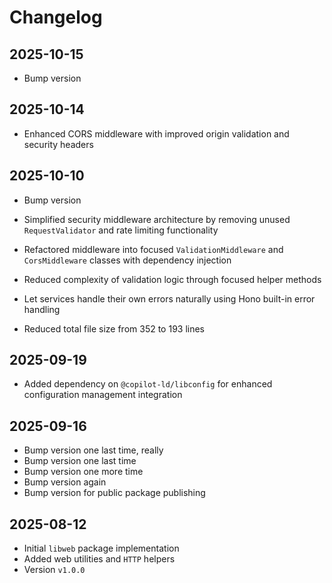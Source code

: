 # Changelog

## 2025-10-15

- Bump version

## 2025-10-14

- Enhanced CORS middleware with improved origin validation and security headers

## 2025-10-10

- Bump version

- Simplified security middleware architecture by removing unused
  `RequestValidator` and rate limiting functionality
- Refactored middleware into focused `ValidationMiddleware` and `CorsMiddleware`
  classes with dependency injection
- Reduced complexity of validation logic through focused helper methods
- Let services handle their own errors naturally using Hono built-in error
  handling
- Reduced total file size from 352 to 193 lines

## 2025-09-19

- Added dependency on `@copilot-ld/libconfig` for enhanced configuration
  management integration

## 2025-09-16

- Bump version one last time, really
- Bump version one last time
- Bump version one more time
- Bump version again
- Bump version for public package publishing

## 2025-08-12

- Initial `libweb` package implementation
- Added web utilities and `HTTP` helpers
- Version `v1.0.0`
